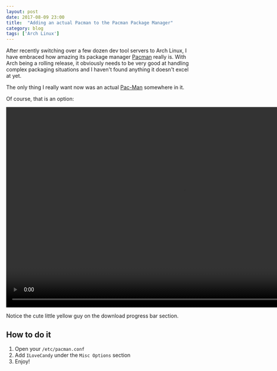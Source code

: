 ```yaml
---
layout: post
date: 2017-08-09 23:00
title:  "Adding an actual Pacman to the Pacman Package Manager"
category: blog
tags: ['Arch Linux']
---
```

After recently switching over a few dozen dev tool servers to Arch Linux, I have embraced how amazing its package manager [Pacman](https://wiki.archlinux.org/index.php/pacman) really is. With Arch being a rolling release, it obviously needs to be very good at handling complex packaging situations and I haven't found anything it doesn't excel at yet.

The only thing I really want now was an actual [Pac-Man](https://en.wikipedia.org/wiki/Pac-Man) somewhere in it.

Of course, that is an option:

<p align="center">
    <video width="960" height="540" controls="controls">
        <source src="../assets/images/Pacman.mp4" type="video/mp4">
        <source src="../assets/images/Pacman.webm" type="video/webm">
    </video>
</p>

Notice the cute little yellow guy on the download progress bar section.

How to do it
-----------------

 1. Open your `/etc/pacman.conf`
 2. Add `ILoveCandy` under the `Misc Options` section
 3. Enjoy!